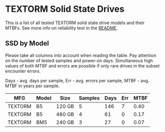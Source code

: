 TEXTORM Solid State Drives
==========================

This is a list of all tested TEXTORM solid state drive models and their MTBFs. See
more info on reliability test in the [README](https://github.com/linuxhw/SMART).

SSD by Model
------------

Please take all columns into account when reading the table. Pay attention on the
number of tested samples and power-on days. Simultaneous high values of both MTBF
and errors are possible if only rare drives in the subset encounter errors.

Days - avg. days per sample,
Err  - avg. errors per sample,
MTBF - avg. MTBF in years per sample.

| MFG       | Model              | Size   | Samples | Days  | Err   | MTBF |
|-----------|--------------------|--------|---------|-------|-------|------|
| TEXTORM   | B5                 | 120 GB | 5       | 146   | 7     | 0.40   |
| TEXTORM   | B5                 | 480 GB | 4       | 61    | 0     | 0.17   |
| TEXTORM   | BM5                | 240 GB | 3       | 27    | 0     | 0.07   |
